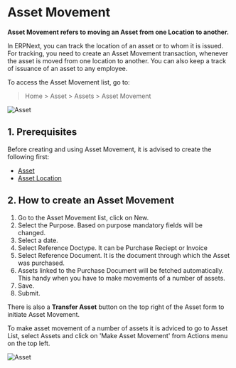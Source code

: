 <!-- add breadcrumbs -->
# Asset Movement

**Asset Movement refers to moving an Asset from one Location to another.**

In ERPNext, you can track the location of an asset or to whom it is issued. For tracking, you need to create an Asset Movement transaction, whenever the asset is moved from one location to another. You can also keep a track of issuance of an asset to any employee.

To access the Asset Movement list, go to:
> Home > Asset > Assets > Asset Movement

<img class="screenshot" alt="Asset" src="{{docs_base_url}}/assets/img/asset/asset-movement.png">

## 1. Prerequisites
Before creating and using Asset Movement, it is advised to create the following first:

* [Asset](/docs/user/manual/en/asset/asset)
* [Asset Location](/docs/user/manual/en/asset/asset-location)


## 2. How to create an Asset Movement
1. Go to the Asset Movement list, click on New.
1. Select the Purpose. Based on purpose mandatory fields will be changed.
1. Select a date.
1. Select Reference Doctype. It can be Purchase Reciept or Invoice
1. Select Reference Document. It is the document through which the Asset was purchased.
1. Assets linked to the Purchase Document will be fetched automatically. This handy when you have to make movements of a number of assets.
1. Save.
1. Submit.

There is also a **Transfer Asset** button on the top right of the Asset form to initiate Asset Movement. 

To make asset movement of a number of assets it is adviced to go to Asset List, select Assets and click on 'Make Asset Movement' from Actions menu on the top left.

<img class="screenshot" alt="Asset" src="{{docs_base_url}}/assets/img/asset/asset-movement-using-button.png">
